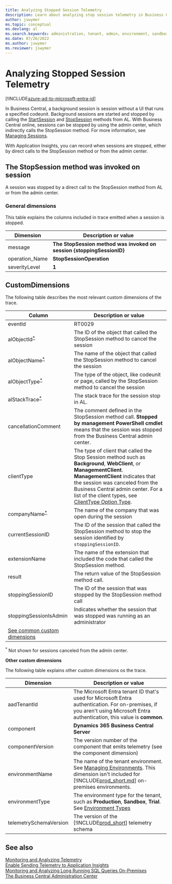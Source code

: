 ```yaml
---
title: Analyzing Stopped Session Telemetry
description: Learn about analyzing stop session telemetry in Business Central.  
author: jswymer
ms.topic: conceptual
ms.devlang: al
ms.search.keywords: administration, tenant, admin, environment, sandbox, telemetry
ms.date: 07/26/2022
ms.author: jswymer
ms.reviewer: jswymer
---
```

# Analyzing Stopped Session Telemetry

[!INCLUDE[azure-ad-to-microsoft-entra-id](~/../shared-content/shared/azure-ad-to-microsoft-entra-id.md)]

In Business Central, a background session is session without a UI that runs a specified codeunit. Background sessions are started and stopped by calling the [StartSession](..\developer\methods-auto\session\session-startsession-integer-integer-string-table-method.md) and [StopSession](..\developer\methods-auto\session\session-stopsession-method.md) methods from AL. With Business Central online, sessions can be stopped by using the admin center, which indirectly calls the StopSession method. For more information, see [Managing Sessions](tenant-admin-center-manage-sessions.md).

With Application Insights, you can record when sessions are stopped, either by direct calls to the StopSession method or from the admin center.

## <a name="stopsession"></a>The StopSession method was invoked on session

A session was stopped by a direct call to the StopSession method from AL or from the admin center.

### General dimensions

This table explains the columns included in trace emitted when a session is stopped.

|Dimension|Description or value|
|---------|-----|
|message|**The StopSession method was invoked on session {stoppingSessionID}**|
|operation_Name|**StopSessionOperation**|
|severityLevel|**1**|

## CustomDimensions

The following table describes the most relevant custom dimensions of the trace.

| Column | Description or value |
|--------|----------------------|
|eventId|RT0029|
|alObjectId<sup>[\*](#1)</sup>|The ID of the object that called the StopSession method to cancel the session |
|alObjectName<sup>[\*](#1)</sup>|The name of the object that called the StopSession method to cancel the session|
|alObjectType<sup>[\*](#1)</sup>|The type of the object, like codeunit or page, called by the StopSession method to cancel the session|
|alStackTrace<sup>[\*](#1)</sup>|The stack trace for the session stop in AL.|
|cancellationComment|The comment defined in the StopSession method call. **Stopped by management PowerShell cmdlet** means that the session was stopped from the Business Central admin center.|
|clientType|The type of client that called the Stop Session method such as **Background**, **WebClient**, or **ManagementClient**. **ManagementClient** indicates that the session was canceled from the Business Central admin center. For a list of the client types, see [ClientType Option Type](../developer/methods-auto/clienttype/clienttype-option.md).|
|companyName<sup>[\*](#1)</sup>|The name of the company that was open during the session|
|currentSessionID|The ID of the session that called the StopSession method to stop the session identified by `stoppingSessionID`.|
|extensionName|The name of the extension that included the code that called the StopSession method. |
|result|The return value of the StopSession method call.|
|stoppingSessionID|The ID of the session that was stopped by the StopSession method call|
|stoppingSessionIsAdmin|Indicates whether the session that was stopped was running as an administrator|
|[See common custom dimensions](#other)||

<sup>*</sup><a name="1"></a> Not shown for sessions canceled from the admin center.
<!--
```
{"result":"False","stoppingSessionID":"448999","cancellationComment":"Stopped by management PowerShell cmdlet.","component":"Dynamics 365 Business Central Server","environmentType":"Production","stoppingSessionIsAdmin":"False","eventId":"RT0029","clientType":"ManagementClient","telemetrySchemaVersion":"0.1","currentSessionID":"910803","componentVersion":"20.0.42653.43979","environmentName":"Production","aadTenantId":"aaaabbbb-0000-cccc-1111-dddd2222eeee"}-->

<!--
{"aadTenantId":"common","result":"True","extensionName":"stopsession","component":"Dynamics 365 Business Central Server","extensionId":"aaaaaaaa-0000-1111-2222-bbbbbbbbbbbb","extensionVersion":"1.0.0.0","environmentType":"Production","extensionPublisher":"Default publisher","telemetrySchemaVersion":"0.1","eventId":"RT0029","componentVersion":"21.0.42152.0","clientType":"WebClient","companyName":"CRONUS International Ltd.","alObjectName":"CustomerListExt","stoppingSessionID":"12","alObjectType":"PageExtension","cancellationComment":"Logoff cache stress test session","currentSessionID":"9","alStackTrace":"AppObjectType: PageExtension\r\n AppObjectId: 50100\r\n AL CallStack: CustomerListExt(PageExtension 50100).MyProcedure line 6 - stopsession by Default publisher\r\nCustomerListExt(PageExtension 50100).OnOpenPage(Trigger) line 2 - stopsession by Default publisher","alObjectId":"50100","stoppingSessionIsAdmin":"False"}

-->

<a name="other"></a>**Other custom dimensions**

The following table explains other custom dimensions os the trace.

|Dimension|Description or value|
|---------|-----|
|aadTenantId|The Microsoft Entra tenant ID that's used for Microsoft Entra authentication. For on-premises, if you aren't using Microsoft Entra authentication, this value is **common**. |
|component|**Dynamics 365 Business Central Server**|
|componentVersion|The version number of the component that emits telemetry (see the component dimension)|
|environmentName|The name of the tenant environment. See [Managing Environments](tenant-admin-center-environments.md). This dimension isn't included for [!INCLUDE[prod_short.md](../includes/prod_short.md)] on-premises environments.|
|environmentType|The environment type for the tenant, such as **Production**, **Sandbox**, **Trial**. See [Environment Types](tenant-admin-center-environments.md#types-of-environments)|
|telemetrySchemaVersion|The version of the [!INCLUDE[prod_short](../developer/includes/prod_short.md)] telemetry schema|

 
## See also

[Monitoring and Analyzing Telemetry](telemetry-overview.md)  
[Enable Sending Telemetry to Application Insights](telemetry-enable-application-insights.md)  
[Monitoring and Analyzing Long Running SQL Queries On-Premises](monitor-long-running-sql-queries-event-log.md)  
[The Business Central Administration Center](tenant-admin-center.md)  
